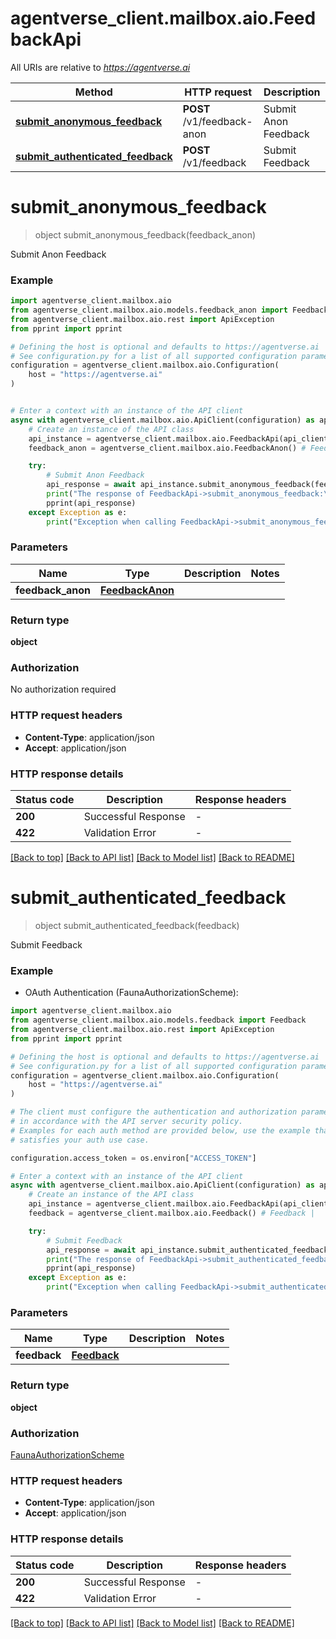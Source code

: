 # agentverse_client.mailbox.aio.FeedbackApi

All URIs are relative to *https://agentverse.ai*

Method | HTTP request | Description
------------- | ------------- | -------------
[**submit_anonymous_feedback**](FeedbackApi.md#submit_anonymous_feedback) | **POST** /v1/feedback-anon | Submit Anon Feedback
[**submit_authenticated_feedback**](FeedbackApi.md#submit_authenticated_feedback) | **POST** /v1/feedback | Submit Feedback


# **submit_anonymous_feedback**
> object submit_anonymous_feedback(feedback_anon)

Submit Anon Feedback

### Example


```python
import agentverse_client.mailbox.aio
from agentverse_client.mailbox.aio.models.feedback_anon import FeedbackAnon
from agentverse_client.mailbox.aio.rest import ApiException
from pprint import pprint

# Defining the host is optional and defaults to https://agentverse.ai
# See configuration.py for a list of all supported configuration parameters.
configuration = agentverse_client.mailbox.aio.Configuration(
    host = "https://agentverse.ai"
)


# Enter a context with an instance of the API client
async with agentverse_client.mailbox.aio.ApiClient(configuration) as api_client:
    # Create an instance of the API class
    api_instance = agentverse_client.mailbox.aio.FeedbackApi(api_client)
    feedback_anon = agentverse_client.mailbox.aio.FeedbackAnon() # FeedbackAnon | 

    try:
        # Submit Anon Feedback
        api_response = await api_instance.submit_anonymous_feedback(feedback_anon)
        print("The response of FeedbackApi->submit_anonymous_feedback:\n")
        pprint(api_response)
    except Exception as e:
        print("Exception when calling FeedbackApi->submit_anonymous_feedback: %s\n" % e)
```



### Parameters


Name | Type | Description  | Notes
------------- | ------------- | ------------- | -------------
 **feedback_anon** | [**FeedbackAnon**](FeedbackAnon.md)|  | 

### Return type

**object**

### Authorization

No authorization required

### HTTP request headers

 - **Content-Type**: application/json
 - **Accept**: application/json

### HTTP response details

| Status code | Description | Response headers |
|-------------|-------------|------------------|
**200** | Successful Response |  -  |
**422** | Validation Error |  -  |

[[Back to top]](#) [[Back to API list]](../README.md#documentation-for-api-endpoints) [[Back to Model list]](../README.md#documentation-for-models) [[Back to README]](../README.md)

# **submit_authenticated_feedback**
> object submit_authenticated_feedback(feedback)

Submit Feedback

### Example

* OAuth Authentication (FaunaAuthorizationScheme):

```python
import agentverse_client.mailbox.aio
from agentverse_client.mailbox.aio.models.feedback import Feedback
from agentverse_client.mailbox.aio.rest import ApiException
from pprint import pprint

# Defining the host is optional and defaults to https://agentverse.ai
# See configuration.py for a list of all supported configuration parameters.
configuration = agentverse_client.mailbox.aio.Configuration(
    host = "https://agentverse.ai"
)

# The client must configure the authentication and authorization parameters
# in accordance with the API server security policy.
# Examples for each auth method are provided below, use the example that
# satisfies your auth use case.

configuration.access_token = os.environ["ACCESS_TOKEN"]

# Enter a context with an instance of the API client
async with agentverse_client.mailbox.aio.ApiClient(configuration) as api_client:
    # Create an instance of the API class
    api_instance = agentverse_client.mailbox.aio.FeedbackApi(api_client)
    feedback = agentverse_client.mailbox.aio.Feedback() # Feedback | 

    try:
        # Submit Feedback
        api_response = await api_instance.submit_authenticated_feedback(feedback)
        print("The response of FeedbackApi->submit_authenticated_feedback:\n")
        pprint(api_response)
    except Exception as e:
        print("Exception when calling FeedbackApi->submit_authenticated_feedback: %s\n" % e)
```



### Parameters


Name | Type | Description  | Notes
------------- | ------------- | ------------- | -------------
 **feedback** | [**Feedback**](Feedback.md)|  | 

### Return type

**object**

### Authorization

[FaunaAuthorizationScheme](../README.md#FaunaAuthorizationScheme)

### HTTP request headers

 - **Content-Type**: application/json
 - **Accept**: application/json

### HTTP response details

| Status code | Description | Response headers |
|-------------|-------------|------------------|
**200** | Successful Response |  -  |
**422** | Validation Error |  -  |

[[Back to top]](#) [[Back to API list]](../README.md#documentation-for-api-endpoints) [[Back to Model list]](../README.md#documentation-for-models) [[Back to README]](../README.md)

